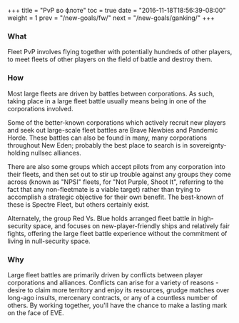 +++
title = "PvP во флоте"
toc = true
date = "2016-11-18T18:56:39-08:00"
weight = 1
prev = "/new-goals/fw/"
next = "/new-goals/ganking/"
+++

### What

Fleet PvP involves flying together with potentially hundreds of other players,
to meet fleets of other players on the field of battle and destroy them.

### How

Most large fleets are driven by battles between corporations.
As such, taking place in a large fleet battle usually means being in one of the corporations involved.

Some of the better-known corporations which actively recruit new players and 
seek out large-scale fleet battles are Brave Newbies and Pandemic Horde.
These battles can also be found in many, many corporations throughout New Eden;
probably the best place to search is in sovereignty-holding nullsec alliances.

There are also some groups which accept pilots from any corporation into their fleets,
and then set out to stir up trouble against any groups they come across
(known as "NPSI" fleets, for "Not Purple, Shoot It", referring to the fact that
any non-fleetmate is a viable target)
rather than trying to accomplish a strategic objective for their own benefit.
The best-known of these is Spectre Fleet, but others certainly exist.

Alternately, the group Red Vs. Blue holds arranged fleet battle in high-security space,
and focuses on new-player-friendly ships and relatively fair fights, 
offering the large fleet battle experience without the commitment of living in null-security space.

### Why

Large fleet battles are primarily driven by conflicts between player corporations and alliances.
Conflicts can arise for a variety of reasons - desire to claim more territory and enjoy its resources,
grudge matches over long-ago insults, mercenary contracts, or any of a countless number of others.
By working together, you'll have the chance to make a lasting mark on the face of EVE.
